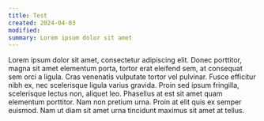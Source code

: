 ```yaml
---
title: Test
created: 2024-04-03
modified:
summary: Lorem ipsum dolor sit amet
---
```


Lorem ipsum dolor sit amet, consectetur adipiscing elit. Donec porttitor, magna sit amet elementum porta, tortor erat eleifend sem, at consequat sem orci a ligula. Cras venenatis vulputate tortor vel pulvinar. Fusce efficitur nibh ex, nec scelerisque ligula varius gravida. Proin sed ipsum fringilla, scelerisque lectus non, aliquet leo. Phasellus at est sit amet quam elementum porttitor. Nam non pretium urna. Proin at elit quis ex semper euismod. Nam ut diam sit amet urna tincidunt maximus sit amet at tellus.
